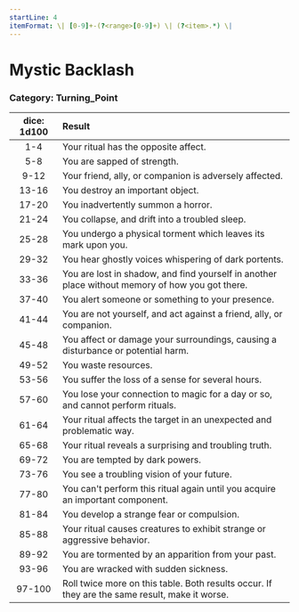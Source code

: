```yaml
---
startLine: 4
itemFormat: \| [0-9]+-(?<range>[0-9]+) \| (?<item>.*) \|
---
```

# Mystic Backlash
### Category: Turning_Point

| dice: 1d100 | Result |
|:----:|:-------|
| 1-4 | Your ritual has the opposite affect. |
| 5-8 | You are sapped of strength. |
| 9-12 | Your friend, ally, or companion is adversely affected. |
| 13-16 | You destroy an important object. |
| 17-20 | You inadvertently summon a horror. |
| 21-24 | You collapse, and drift into a troubled sleep. |
| 25-28 | You undergo a physical torment which leaves its mark upon you. |
| 29-32 | You hear ghostly voices whispering of dark portents. |
| 33-36 | You are lost in shadow, and find yourself in another place without memory of how you got there. |
| 37-40 | You alert someone or something to your presence. |
| 41-44 | You are not yourself, and act against a friend, ally, or companion. |
| 45-48 | You affect or damage your surroundings, causing a disturbance or potential harm. |
| 49-52 | You waste resources. |
| 53-56 | You suffer the loss of a sense for several hours. |
| 57-60 | You lose your connection to magic for a day or so, and cannot perform rituals. |
| 61-64 | Your ritual affects the target in an unexpected and problematic way. |
| 65-68 | Your ritual reveals a surprising and troubling truth. |
| 69-72 | You are tempted by dark powers. |
| 73-76 | You see a troubling vision of your future. |
| 77-80 | You can&#x27;t perform this ritual again until you acquire an important component. |
| 81-84 | You develop a strange fear or compulsion. |
| 85-88 | Your ritual causes creatures to exhibit strange or aggressive behavior. |
| 89-92 | You are tormented by an apparition from your past. |
| 93-96 | You are wracked with sudden sickness. |
| 97-100 | Roll twice more on this table. Both results occur. If they are the same result, make it worse. |
